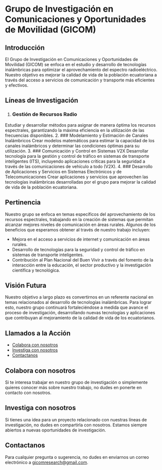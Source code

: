 <!---
GICOM-FIEC/GICOM-FIEC is a ✨ special ✨ repository because its `README.md` (this file) appears on your GitHub profile.
You can click the Preview link to take a look at your changes.
--->
# Grupo de Investigación en Comunicaciones y Oportunidades de Movilidad (GICOM)

## Introducción
El Grupo de Investigación en Comunicaciones y Oportunidades de Movilidad (GICOM) se enfoca en el estudio y desarrollo de tecnologías inalámbricas para optimizar el aprovechamiento del espectro radioeléctrico. Nuestro objetivo es mejorar la calidad de vida de la población ecuatoriana a través del acceso a servicios de comunicación y transporte más eficientes y efectivos.

## Líneas de Investigación
1. ### Gestión de Recursos Radio
Estudiar y desarrollar métodos para asignar de manera óptima los recursos espectrales, garantizando la máxima eficiencia en la utilización de las frecuencias disponibles.
2. ### Modelamiento y Estimación de Canales Inalámbricos
Crear modelos matemáticos para estimar la capacidad de los canales inalámbricos y determinar las condiciones óptimas para su utilización.
3. ### Comunicación y Control en Sistemas V2X
Desarrollar tecnología para la gestión y control de tráfico en sistemas de transporte inteligentes (ITS), incluyendo aplicaciones críticas para la seguridad a través de las comunicaciones de vehículo a todo (V2X).
4. ### Desarrollo de Aplicaciones y Servicios en Sistemas Electrónicos y de Telecomunicaciones
Crear aplicaciones y servicios que aprovechen las tecnologías inalámbricas desarrolladas por el grupo para mejorar la calidad de vida de la población ecuatoriana.

## Pertinencia
Nuestro grupo se enfoca en temas específicos del aprovechamiento de los recursos espectrales, trabajando en la creación de sistemas que permitan alcanzar mejores niveles de comunicación en áreas rurales. Algunos de los beneficios que esperamos obtener al través de nuestro trabajo incluyen:

* Mejora en el acceso a servicios de internet y comunicación en áreas rurales.
* Desarrollo de tecnologías para la seguridad y control de tráfico en sistemas de transporte inteligentes.
* Contribución al Plan Nacional del Buen Vivir a través del fomento de la interacción entre la educación, el sector productivo y la investigación científica y tecnológica.

## Visión Futura
Nuestro objetivo a largo plazo es convertirnos en un referente nacional en temas relacionados al desarrollo de tecnologías inalámbricas. Para lograr esto, nuestro grupo continuará fortaleciéndose a medida que avance el proceso de investigación, desarrollando nuevas tecnologías y aplicaciones que contribuyan al mejoramiento de la calidad de vida de los ecuatorianos.

## Llamados a la Acción
* [Colabora con nosotros](#colabora-con-nosotros)
* [Investiga con nosotros](#investiga-con-nosotros)
* [Contactanos](#contactanos)

## Colabora con nosotros
Si te interesa trabajar en nuestro grupo de investigación o simplemente quieres conocer más sobre nuestro trabajo, no dudes en ponerte en contacto con nosotros.

## Investiga con nosotros
Si tienes una idea para un proyecto relacionado con nuestras líneas de investigación, no dudes en compartirla con nosotros. Estamos siempre abiertos a nuevas oportunidades de investigación.

## Contactanos
Para cualquier pregunta o sugerencia, no dudes en enviarnos un correo electrónico a [gicomresearch@gmail.com](mailto:gicomresearch@gmail.com).
